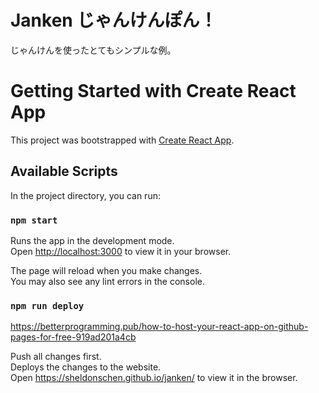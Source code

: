 # Janken じゃんけんぽん！

じゃんけんを使ったとてもシンプルな例。

# Getting Started with Create React App

This project was bootstrapped with [Create React App](https://github.com/facebook/create-react-app).

## Available Scripts

In the project directory, you can run:

### `npm start`

Runs the app in the development mode.\
Open [http://localhost:3000](http://localhost:3000) to view it in your browser.

The page will reload when you make changes.\
You may also see any lint errors in the console.

### `npm run deploy`

https://betterprogramming.pub/how-to-host-your-react-app-on-github-pages-for-free-919ad201a4cb

Push all changes first.\
Deploys the changes to the website.\
Open https://sheldonschen.github.io/janken/ to view it in the browser.
